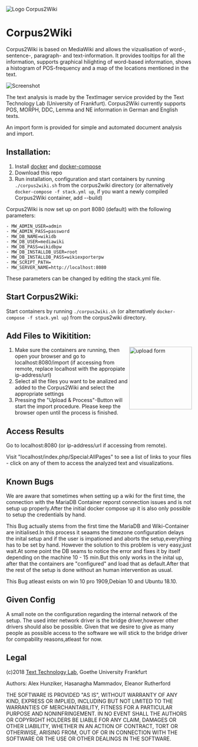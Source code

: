 ![Logo Corpus2Wiki](corpus2wiki/logo.png)

# Corpus2Wiki

Corpus2Wiki is based on MediaWiki and allows the vizualisation of word-, sentence-, paragraph- and text-information. It provides tooltips for all the information, supports graphical hilighting of word-based information, shows a histogram of POS-frequency and a map of the locations mentioned in the text.

![Screenshot](images/screenshot.png)

The text analysis is made by the TextImager service provided by the Text Technology Lab (University of Frankfurt). Corpus2Wiki currently supports POS, MORPH, DDC, Lemma and NE information in German and English texts.

An import form is provided for simple and automated document analysis and import.

## Installation:

1. Install [docker](https://www.docker.com/get-started) and [docker-compose](https://docs.docker.com/compose/install/)
2. Download this repo
3. Run installation, configuration and start containers by running `./corpus2wiki.sh` from the corpus2wiki directory (or alternatively `docker-compose -f stack.yml up`, if you want a newly compiled Corpus2Wiki container, add --build)

Corpus2Wiki is now set up on port 8080 (default) with the following parameters:

```
- MW_ADMIN_USER=admin
- MW_ADMIN_PASS=password
- MW_DB_NAME=wikidb
- MW_DB_USER=mediawiki
- MW_DB_PASS=wikidbpw
- MW_DB_INSTALLDB_USER=root
- MW_DB_INSTALLDB_PASS=wikiexporterpw
- MW_SCRIPT_PATH=
- MW_SERVER_NAME=http://localhost:8080
```

These parameters can be changed by editing the stack.yml file.

## Start Corpus2Wiki:
Start containers by running `./corpus2wiki.sh` (or alternatively `docker-compose -f stack.yml up`) from the corpus2wiki directory.

## Add Files to Wikitition:

<img align="right" src="images/import.png" alt="upload form" width="170">

1. Make sure the containers are running, then open your browser and go to localhost:8080/import (if accessing from remote, replace localhost with the appropiate ip-address/url)
2. Select all the files you want to be analized and added to the Corpus2Wiki and select the appropriate settings
3. Pressing the "Upload & Process"-Button will start the import procedure. Please keep the browser open until the process is finished.

## Access Results
Go to localhost:8080 (or ip-address/url if accessing from remote).

Visit "localhost/index.php/Special:AllPages" to see a list of links to your files - click on any of them to access the analyzed text and visualizations.

## Known Bugs
We are aware that sometimes when setting up a wiki for the first time, the connection with the MariaDB Container reporst connection
issues and is not setup up properly.After the initial docker compose up it is also only possible to setup the credentials by hand.

This Bug actually stems from the first time the MariaDB and Wiki-Container are initialised.In this process it seaams the
timezone configuration delays the inital setup and if the user is impationed and aborts the setup,everything has to be set by hand.
However the solution to this problem is very easy,just wait.At some point the DB seams to notice the error and fixes it by itself 
depending on the machine 10 - 15 min.But this only works in the inital up, after that the containers are "configured" and load that as 
default.After that the rest of the setup is done without an human intervention as usual.

This Bug atleast exists on win 10 pro 1909,Debian 10 and Ubuntu 18.10. 

## Given Config
A small note on the configuration regarding the internal network of the setup.
The used inter network driver is the bridge driver,however other drivers should also be possible.
Given that we desire to give as many people as possible access to the software we will stick to the bridge driver for compability 
reasons,atleast for now.


## Legal
(c)2018 [Text Technology Lab](https://www.texttechnologylab.org), Goethe University Frankfurt

Authors: Alex Hunziker, Hasanagha Mammadov, Eleanor Rutherford

THE SOFTWARE IS PROVIDED "AS IS", WITHOUT WARRANTY OF ANY KIND, EXPRESS OR IMPLIED, INCLUDING BUT NOT LIMITED TO THE WARRANTIES OF MERCHANTABILITY, FITNESS FOR A PARTICULAR PURPOSE AND NONINFRINGEMENT. IN NO EVENT SHALL THE AUTHORS OR COPYRIGHT HOLDERS BE LIABLE FOR ANY CLAIM, DAMAGES OR OTHER LIABILITY, WHETHER IN AN ACTION OF CONTRACT, TORT OR OTHERWISE, ARISING FROM, OUT OF OR IN CONNECTION WITH THE SOFTWARE OR THE USE OR OTHER DEALINGS IN THE SOFTWARE.
